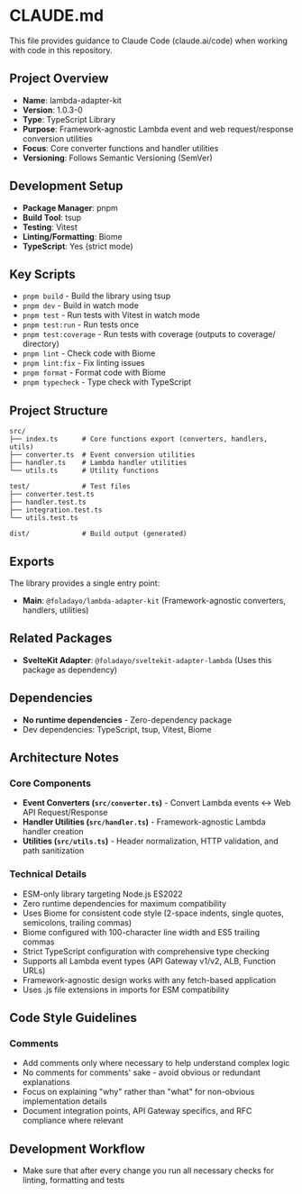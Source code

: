 # CLAUDE.md

This file provides guidance to Claude Code (claude.ai/code) when working with code in this repository.

## Project Overview

- **Name**: lambda-adapter-kit
- **Version**: 1.0.3-0
- **Type**: TypeScript Library
- **Purpose**: Framework-agnostic Lambda event and web request/response conversion utilities
- **Focus**: Core converter functions and handler utilities
- **Versioning**: Follows Semantic Versioning (SemVer)

## Development Setup

- **Package Manager**: pnpm
- **Build Tool**: tsup
- **Testing**: Vitest
- **Linting/Formatting**: Biome
- **TypeScript**: Yes (strict mode)

## Key Scripts

- `pnpm build` - Build the library using tsup
- `pnpm dev` - Build in watch mode
- `pnpm test` - Run tests with Vitest in watch mode
- `pnpm test:run` - Run tests once
- `pnpm test:coverage` - Run tests with coverage (outputs to coverage/ directory)
- `pnpm lint` - Check code with Biome
- `pnpm lint:fix` - Fix linting issues
- `pnpm format` - Format code with Biome
- `pnpm typecheck` - Type check with TypeScript

## Project Structure

```
src/
├── index.ts      # Core functions export (converters, handlers, utils)
├── converter.ts  # Event conversion utilities
├── handler.ts    # Lambda handler utilities
└── utils.ts      # Utility functions

test/             # Test files
├── converter.test.ts
├── handler.test.ts
├── integration.test.ts
└── utils.test.ts

dist/             # Build output (generated)
```

## Exports

The library provides a single entry point:

- **Main**: `@foladayo/lambda-adapter-kit` (Framework-agnostic converters, handlers, utilities)

## Related Packages

- **SvelteKit Adapter**: `@foladayo/sveltekit-adapter-lambda` (Uses this package as dependency)

## Dependencies

- **No runtime dependencies** - Zero-dependency package
- Dev dependencies: TypeScript, tsup, Vitest, Biome

## Architecture Notes

### Core Components

- **Event Converters (`src/converter.ts`)** - Convert Lambda events ↔ Web API Request/Response
- **Handler Utilities (`src/handler.ts`)** - Framework-agnostic Lambda handler creation
- **Utilities (`src/utils.ts`)** - Header normalization, HTTP validation, and path sanitization

### Technical Details

- ESM-only library targeting Node.js ES2022
- Zero runtime dependencies for maximum compatibility
- Uses Biome for consistent code style (2-space indents, single quotes, semicolons, trailing commas)
- Biome configured with 100-character line width and ES5 trailing commas
- Strict TypeScript configuration with comprehensive type checking
- Supports all Lambda event types (API Gateway v1/v2, ALB, Function URLs)
- Framework-agnostic design works with any fetch-based application
- Uses .js file extensions in imports for ESM compatibility

## Code Style Guidelines

### Comments

- Add comments only where necessary to help understand complex logic
- No comments for comments' sake - avoid obvious or redundant explanations
- Focus on explaining "why" rather than "what" for non-obvious implementation details
- Document integration points, API Gateway specifics, and RFC compliance where relevant

## Development Workflow

- Make sure that after every change you run all necessary checks for linting, formatting and tests